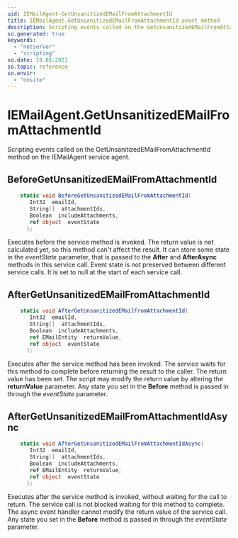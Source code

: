 ```yaml
---
uid: IEMailAgent-GetUnsanitizedEMailFromAttachmentId
title: IEMailAgent.GetUnsanitizedEMailFromAttachmentId event method
description: Scripting events called on the GetUnsanitizedEMailFromAttachmentId method on the IEMailAgent service agent.
so.generated: true
keywords:
  - "netserver"
  - "scripting"
so.date: 19.03.2021
so.topic: reference
so.envir:
  - "onsite"
---
```

# IEMailAgent.GetUnsanitizedEMailFromAttachmentId

Scripting events called on the <see cref='M:SuperOffice.CRM.Services.IEMailAgent.GetUnsanitizedEMailFromAttachmentId'>GetUnsanitizedEMailFromAttachmentId</see> method on the <see cref='IEMailAgent'>IEMailAgent</see>  service agent.

## BeforeGetUnsanitizedEMailFromAttachmentId
```cs
    static void BeforeGetUnsanitizedEMailFromAttachmentId(
       Int32  emailId,
       String[]  attachmentIds,
       Boolean  includeAttachments,
       ref object  eventState
      );
```
Executes before the service method is invoked.
The return value is not calculated yet, so this method can't affect the result.
It can store some state in the *eventState* parameter, that is passed to the **After** and **AfterAsync** methods in this service call.
Event state is not preserved between different service calls. It is set to null at the start of each service call.
## AfterGetUnsanitizedEMailFromAttachmentId
```cs
    static void AfterGetUnsanitizedEMailFromAttachmentId(
       Int32  emailId,
       String[]  attachmentIds,
       Boolean  includeAttachments,
       ref EMailEntity  returnValue,
       ref object  eventState
      );
```
Executes after the service method has been invoked. The service waits for this method to complete before returning the result to the caller.
The return value has been set. The script may modify the return value by altering the **returnValue** parameter.
Any state you set in the **Before** method is passed in through the *eventState* parameter.
## AfterGetUnsanitizedEMailFromAttachmentIdAsync
```cs
    static void AfterGetUnsanitizedEMailFromAttachmentIdAsync(
       Int32  emailId,
       String[]  attachmentIds,
       Boolean  includeAttachments,
       ref EMailEntity  returnValue,
       ref object  eventState
      );
```
Executes after the service method is invoked, without waiting for the call to return.
The service call is not blocked waiting for this method to complete.
The async event handler cannot modify the return value of the service call.
Any state you set in the **Before** method is passed in through the *eventState* parameter.


